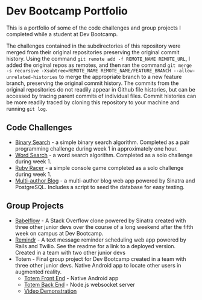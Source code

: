 # Dev Bootcamp Portfolio

This is a portfolio of some of the code challenges and group projects I completed while a student at Dev Bootcamp.

The challenges contained in the subdirectories of this repository were merged from their original repositories preserving the original commit history. Using the command `git remote add -f REMOTE_NAME REMOTE_URL`, I added the original repos as remotes, and then ran the command `git merge -s recursive -Xsubtree=REMOTE_NAME REMOTE_NAME/FEATURE_BRANCH --allow-unrelated-histories` to merge the appropriate branch to a new feature branch, preserving the original commit history. The commits from the original repositories do not readily appear in Github file histories, but can be accessed by tracing parent commits of individual files. Commit histories can be more readily traced by cloning this repository to your machine and running `git log`.

## Code Challenges

* [Binary Search](binary-search) - a simple binary search algorithm. Completed as a pair programming challenge during week 1 in approximately one hour.
* [Word Search](word-search) - a word search algorithm. Completed as a solo challenge during week 1.
* [Ruby Racer](ruby-racer) - a simple console game completed as a solo challenge during week 1.
* [Multi-author Blog](blog) - a multi-author blog web app powered by Sinatra and PostgreSQL. Includes a script to seed the database for easy testing.

## Group Projects

* [Babelflow](https://github.com/hamsopkins/babelflow) - A Stack Overflow clone powered by Sinatra created with three other junior devs over the course of a long weekend after the fifth week on campus at Dev Bootcamp.
* [Remindr](https://github.com/chi-coyotes-2016/remindr) - A text message reminder scheduling web app powered by Rails and Twilio. See the readme for a link to a deployed version. Created in a team with two other junior devs
* Totem - Final group project for Dev Bootcamp created in a team with three other junior devs. Native Android app to locate other users in augmented reality.
  * [Totem Front End](https://github.com/ajvera/totem-front-end) - Native Android app
  * [Totem Back End](https://github.com/hamsopkins/totem-ws-server) - Node.js websocket server
  * [Video Demonstration](https://www.youtube.com/watch?v=OWmUOp-2MvE)
